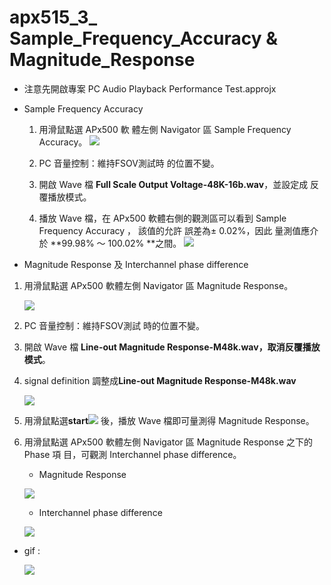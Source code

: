 apx515\_3\_ Sample\_Frequency\_Accuracy & Magnitude\_Response
=============================================================

-   注意先開啟專案 PC Audio Playback Performance Test.approjx

-   Sample Frequency Accuracy

    1.  用滑鼠點選 APx500 軟 體左側 Navigator 區 Sample Frequency
        Accuracy。 ![](https://i.imgur.com/drxI444.png)

    2.  PC 音量控制：維持FSOV測試時 的位置不變。
    3.  開啟 Wave 檔 **Full Scale Output Voltage-48K-16b.wav**，並設定成
        反覆播放模式。
    4.  播放 Wave 檔，在 APx500 軟體右側的觀測區可以看到 Sample
        Frequency Accuracy ， 該值的允許 誤差為± 0.02%，因此 量測值應介
        於 **99.98% ～ 100.02% **之間。
        ![](https://i.imgur.com/gGjlVse.png)

-   Magnitude Response 及 Interchannel phase difference

1.  用滑鼠點選 APx500 軟體左側 Navigator 區 Magnitude Response。

    ![](https://i.imgur.com/jLfrFeE.png)

2.  PC 音量控制：維持FSOV測試 時的位置不變。

3.  開啟 Wave 檔 **Line-out Magnitude Response-M48k.wav，取消反覆播放模式**。
    
4. signal definition 調整成**Line-out Magnitude Response-M48k.wav**

   ![](https://i.imgur.com/A3qWb9g.png)

5. 用滑鼠點選**start**![](https://i.imgur.com/C3aR7Sq.png) 後，播放 Wave 檔即可量測得 Magnitude Response。

6. 用滑鼠點選 APx500 軟體左側 Navigator 區 Magnitude Response 之下的
   Phase 項 目，可觀測 Interchannel phase difference。

   -   Magnitude Response

   ![](https://i.imgur.com/HYyCHnr.png)

   -   Interchannel phase difference

   ![](https://i.imgur.com/RqHOmgp.png)



* gif :

  ![](https://i.imgur.com/AVUDBAW.gif)

# 